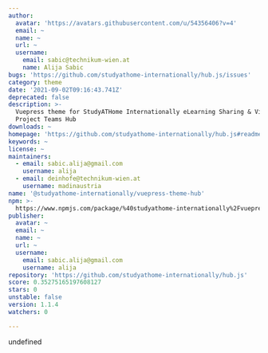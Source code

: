 ```yaml
---
author:
  avatar: 'https://avatars.githubusercontent.com/u/54356406?v=4'
  email: ~
  name: ~
  url: ~
  username:
    email: sabic@technikum-wien.at
    name: Alija Sabic
bugs: 'https://github.com/studyathome-internationally/hub.js/issues'
category: theme
date: '2021-09-02T09:16:43.741Z'
deprecated: false
description: >-
  Vuepress theme for StudyATHome Internationally eLearning Sharing & Virtual
  Project Teams Hub
downloads: ~
homepage: 'https://github.com/studyathome-internationally/hub.js#readme'
keywords: ~
license: ~
maintainers:
  - email: sabic.alija@gmail.com
    username: alija
  - email: deinhofe@technikum-wien.at
    username: madinaustria
name: '@studyathome-internationally/vuepress-theme-hub'
npm: >-
  https://www.npmjs.com/package/%40studyathome-internationally%2Fvuepress-theme-hub
publisher:
  avatar: ~
  email: ~
  name: ~
  url: ~
  username:
    email: sabic.alija@gmail.com
    username: alija
repository: 'https://github.com/studyathome-internationally/hub.js'
score: 0.35275165197608127
stars: 0
unstable: false
version: 1.1.4
watchers: 0

---
```


undefined